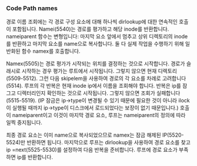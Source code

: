 ### Code Path names

경로 이름 조회에는 각 경로 구성 요소에 대해 하나씩 dirlookup에 대한 연속적인 호출이 포함됩니다. Namei(5540)는 경로를 평가하고 해당 inode를 반환합니다. nameiparent 함수는 변형입니다: 마지막 요소 앞에서 멈추고 상위 디렉토리의 inode를 반환하고 마지막 요소를 name으로 복사합니다. 둘 다 실제 작업을 수행하기 위해 일반화된 함수 namex를 호출합니다.

Namex(5505)는 경로 평가가 시작되는 위치를 결정하는 것으로 시작합니다. 경로가 슬래시로 시작하는 경우 평가는 루트에서 시작됩니다. 그렇지 않으면 현재 디렉토리(5509-5512). 그런 다음 skipelem을 사용하여 경로의 각 요소를 차례로 고려합니다(5514). 루프의 각 반복은 현재 inode ip에서 이름을 조회해야 합니다. 반복은 ip를 잠그고 디렉터리인지 확인하는 것으로 시작됩니다. 그렇지 않으면 조회가 실패합니다(5515-5519).
(IP 잠금은 ip->type이 변경될 수 있기 때문에 필요한 것이 아니라 ilock이 실행될 때까지 ip->type이 디스크에서 로드되었다는 보장이 없기 때문입니다.) 호출이 nameiparent이고 이것이 마지막 경로 요소, 루프는 nameiparent의 정의에 따라 일찍 중지됩니다. 

최종 경로 요소는 이미 name으로 복사되었으므로 namex는 잠금 해제된 IP(5520-5524)만 반환하면 됩니다. 마지막으로 루프는 dirlookup을 사용하여 경로 요소를 찾고 ip =next(5525-5530)를 설정하여 다음 반복을 준비합니다. 루프에 경로 요소가 부족하면 ip를 반환합니다.